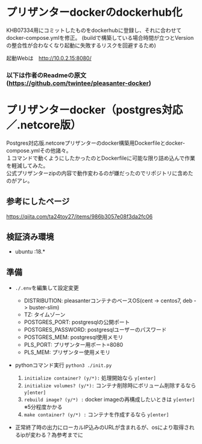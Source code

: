 # プリザンターdockerのdockerhub化
KHB07334用にコミットしたものをdockerhubに登録し、それに合わせてdocker-compose.ymlを修正。
(buildで構築している場合時間が立つとVersionの整合性が合わなくなり起動に失敗するリスクを回避するため)

起動Webは　http://10.0.2.15:8080/

### 以下は作者のReadmeの原文 (https://github.com/twintee/pleasanter-docker)

# プリザンターdocker（postgres対応／.netcore版）

Postgres対応版.netcoreプリザンターのdocker構築用Dockerfileとdocker-compose.ymlその他諸々。  
１コマンドで動くようにしたかったのとDockerfileに可能な限り詰め込んで作業を軽減してみた。  
公式プリザンターzipの内容で動作変わるのが嫌だったのでリポジトリに含めたのがアレ。  

## 参考にしたページ
https://qiita.com/ta24toy27/items/986b3057e08f3da2fc06

## 検証済み環境
- ubuntu :18.*

## 準備

- `./.env`を編集して設定変更
    - DISTRIBUTION: pleasanterコンテナのベースOS(cent -> centos7, deb -> buster-slim)
    - TZ: タイムゾーン
    - POSTGRES_PORT: postgresqlの公開ポート
    - POSTGRES_PASSWORD: postgresqlユーザーのパスワード
    - POSTGRES_MEM: postgresql使用メモリ
    - PLS_PORT: プリザンター用ポート=8080
    - PLS_MEM: プリザンター使用メモリ

- pythonコマンド実行
`python3 ./init.py`
    1. `initialize container? (y/*):` 処理開始なら `y[enter]`
    1. `initialize volumes? (y/*):` コンテナ削除時にボリューム削除するなら `y[enter]`
    1. `rebuild image? (y/*) :` docker imageの再構成したいときは `y[enter]`  
※5分程度かかる
    1. `make container? (y/*) :` コンテナを作成するなら `y[enter]`  
- 正常終了時の出力にローカルIP込みのURLが含まれるが、osにより取得されるipが変わる？為参考までに
